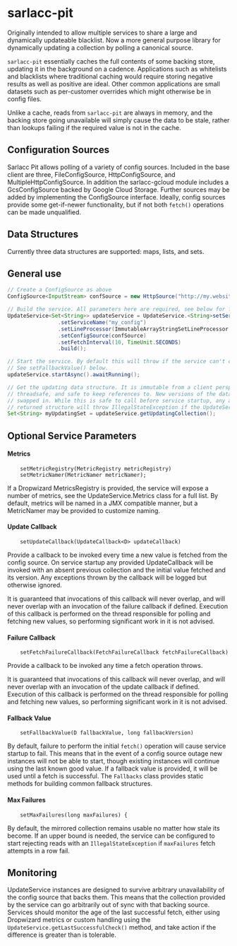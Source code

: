 sarlacc-pit
===========

Originally intended to allow multiple services to share a large and dynamically updateable blacklist.
Now a more general purpose library for dynamically updating a collection by polling a canonical source.

`sarlacc-pit` essentially caches the full contents of some backing store, updating it in the background 
on a cadence. Applications such as whitelists and blacklists where traditional caching would require 
storing negative results as well as positive are ideal. Other common applications are small datasets 
such as per-customer overrides which might otherwise be in config files.

Unlike a cache, reads from `sarlacc-pit` are always in memory, and the backing store going unavailable 
will simply cause the data to be stale, rather than lookups failing if the required value is not in the
cache.     


Configuration Sources
---------------------

Sarlacc Pit allows polling of a variety of config sources. Included in the base client are three,
FileConfigSource, HttpConfigSource, and MultipleHttpConfigSource. In addition the sarlacc-gcloud 
module includes a GcsConfigSource backed by Google Cloud Storage. Further sources may be added by 
implementing the ConfigSource interface. Ideally, config sources provide some get-if-newer functionality,
but if not both `fetch()` operations can be made unqualified.


Data Structures
---------------

Currently three data structures are supported: maps, lists, and sets. 


General use
-----------


```java
// Create a ConfigSource as above
ConfigSource<InputStream> confSource = new HttpSource("http://my.website.com/service_config.properties");

// Build the service. All parameters here are required, see below for further additional parameters.
UpdateService<Set<String>> updateService = UpdateService.<String>setServiceBuilder()
                .setServiceName("my_config")
                .setLineProcessor(ImmutableArrayStringSetLineProcessor.SUPPLIER)
                .setConfigSource(confSource)
                .setFetchInterval(10, TimeUnit.SECONDS)
                .build();

// Start the service. By default this will throw if the service can't complete an initial fetch.
// See setFallbackValue() below.
updateService.startAsync().awaitRunning();

// Get the updating data structure. It is immutable from a client perspective,
// threadsafe, and safe to keep references to. New versions of the data will be atomically
// swapped in. While this is safe to call before service startup, any attempt to read from the
// returned structure will throw IllegalStateException if the UpdateService is not running.
Set<String> myUpdatingSet = updateService.getUpdatingCollection();
```


Optional Service Parameters
---------------------------

#### Metrics

        setMetricRegistry(MetricRegistry metricRegistry)
        setMetricNamer(MetricNamer metricNamer);

If a Dropwizard MetricsRegistry is provided, the service will expose a number of metrics, see the 
UpdateService.Metrics class for a full list. By default, metrics will be named in a JMX compatible
manner, but a MetricNamer may be provided to customize naming.

#### Update Callback

        setUpdateCallback(UpdateCallback<D> updateCallback)

Provide a callback to be invoked every time a new value is fetched from the config source. 
On service startup any provided UpdateCallback will be invoked with an absent previous 
collection and the initial value fetched and its version. Any exceptions thrown by the callback will
be logged but otherwise ignored. 

It is guaranteed that invocations of this callback will never overlap, and will never overlap with
an invocation of the failure callback if defined. Execution of this callback is performed on the thread
responsible for polling and fetching new values, so performing significant work in it is not advised.

#### Failure Callback

        setFetchFailureCallback(FetchFailureCallback fetchFailureCallback)
        
Provide a callback to be invoked any time a fetch operation throws.         

It is guaranteed that invocations of this callback will never overlap, and will never overlap with
an invocation of the update callback if defined. Execution of this callback is performed on the thread
responsible for polling and fetching new values, so performing significant work in it is not advised.


#### Fallback Value

        setFallbackValue(D fallbackValue, long fallbackVersion)

By default, failure to perform the initial `fetch()` operation will cause service startup to fail. This
means that in the event of a config source outage new instances will not be able to start, though existing 
instances will continue using the last known good value. If a fallback value is provided, it will be used
until a fetch is successful. The `Fallbacks` class provides static methods for building common fallback structures.


#### Max Failures

        setMaxFailures(long maxFailures) {

By default, the mirrored collection remains usable no matter how stale its become. If an upper bound is needed,
the service can be configured to start rejecting reads with an `IllegalStateException` if `maxFailures` fetch attempts
in a row fail.


Monitoring
----------

UpdateService instances are designed to survive arbitrary unavailability of the config source that backs 
them. This means that the collection provided by the service can go arbitrarily out of sync with that backing
source. Services should monitor the age of the last successful fetch, either using Dropwizard metrics or 
custom handling using the `UpdateService.getLastSuccessfulCheck()` method, and take action if the difference
is greater than is tolerable.
